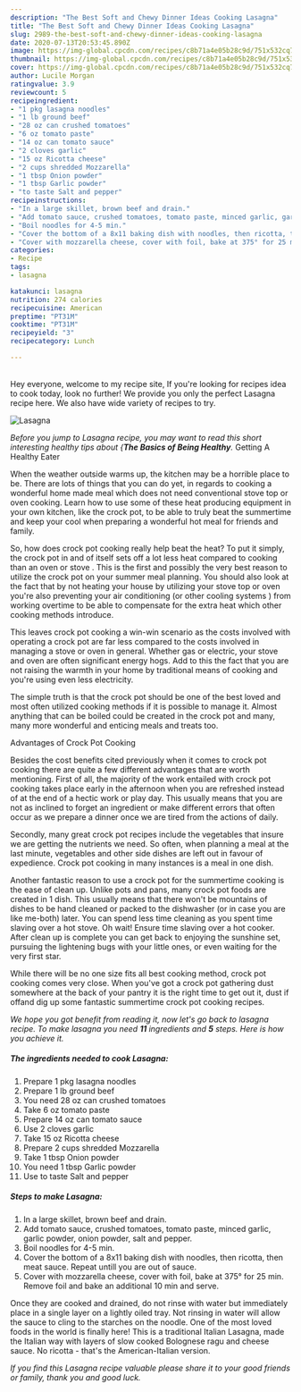 ```yaml
---
description: "The Best Soft and Chewy Dinner Ideas Cooking Lasagna"
title: "The Best Soft and Chewy Dinner Ideas Cooking Lasagna"
slug: 2989-the-best-soft-and-chewy-dinner-ideas-cooking-lasagna
date: 2020-07-13T20:53:45.890Z
image: https://img-global.cpcdn.com/recipes/c8b71a4e05b28c9d/751x532cq70/lasagna-recipe-main-photo.jpg
thumbnail: https://img-global.cpcdn.com/recipes/c8b71a4e05b28c9d/751x532cq70/lasagna-recipe-main-photo.jpg
cover: https://img-global.cpcdn.com/recipes/c8b71a4e05b28c9d/751x532cq70/lasagna-recipe-main-photo.jpg
author: Lucile Morgan
ratingvalue: 3.9
reviewcount: 5
recipeingredient:
- "1 pkg lasagna noodles"
- "1 lb ground beef"
- "28 oz can crushed tomatoes"
- "6 oz tomato paste"
- "14 oz can tomato sauce"
- "2 cloves garlic"
- "15 oz Ricotta cheese"
- "2 cups shredded Mozzarella"
- "1 tbsp Onion powder"
- "1 tbsp Garlic powder"
- "to taste Salt and pepper"
recipeinstructions:
- "In a large skillet, brown beef and drain."
- "Add tomato sauce, crushed tomatoes, tomato paste, minced garlic, garlic powder, onion powder, salt and pepper."
- "Boil noodles for 4-5 min."
- "Cover the bottom of a 8x11 baking dish with noodles, then ricotta, then meat sauce. Repeat untill you are out of sauce."
- "Cover with mozzarella cheese, cover with foil, bake at 375° for 25 min. Remove foil and bake an additional 10 min and serve."
categories:
- Recipe
tags:
- lasagna

katakunci: lasagna 
nutrition: 274 calories
recipecuisine: American
preptime: "PT31M"
cooktime: "PT31M"
recipeyield: "3"
recipecategory: Lunch

---
```

<br>
Hey everyone, welcome to my recipe site, If you're looking for recipes idea to cook today, look no further! We provide you only the perfect Lasagna recipe here. We also have wide variety of recipes to try.
<br>


![Lasagna](https://img-global.cpcdn.com/recipes/c8b71a4e05b28c9d/751x532cq70/lasagna-recipe-main-photo.jpg)

<i>Before you jump to Lasagna recipe, you may want to read this short interesting healthy tips about {<strong>The Basics of Being Healthy</strong>.</i>
Getting A Healthy Eater


When the weather outside warms up, the kitchen may be a horrible place to be. There are lots of things that you can do yet, in regards to cooking a wonderful home made meal which does not need conventional stove top or oven cooking. Learn how to use some of these heat producing equipment in your own kitchen, like the crock pot, to be able to truly beat the summertime and keep your cool when preparing a wonderful hot meal for friends and family.

So, how does crock pot cooking really help beat the heat? To put it simply, the crock pot in and of itself sets off a lot less heat compared to cooking than an oven or stove . This is the first and possibly the very best reason to utilize the crock pot on your summer meal planning. You should also look at the fact that by not heating your house by utilizing your stove top or oven you're also preventing your air conditioning (or other cooling systems ) from working overtime to be able to compensate for the extra heat which other cooking methods introduce.

This leaves crock pot cooking a win-win scenario as the costs involved with operating a crock pot are far less compared to the costs involved in managing a stove or oven in general. Whether gas or electric, your stove and oven are often significant energy hogs. Add to this the fact that you are not raising the warmth in your home by traditional means of cooking and you're using even less electricity.

 The simple truth is that the crock pot should be one of the best loved and most often utilized cooking methods if it is possible to manage it.  Almost anything that can be boiled could be created in the crock pot and many, many more wonderful and enticing meals and treats too.

Advantages of Crock Pot Cooking

Besides the cost benefits cited previously when it comes to crock pot cooking there are quite a few different advantages that are worth mentioning. First of all, the majority of the work entailed with crock pot cooking takes place early in the afternoon when you are refreshed instead of at the end of a hectic work or play day. This usually means that you are not as inclined to forget an ingredient or make different errors that often occur as we prepare a dinner once we are tired from the actions of daily.

Secondly, many great crock pot recipes include the vegetables that insure we are getting the nutrients we need. So often, when planning a meal at the last minute, vegetables and other side dishes are left out in favour of expedience. Crock pot cooking in many instances is a meal in one dish.

Another fantastic reason to use a crock pot for the summertime cooking is the ease of clean up.  Unlike pots and pans, many crock pot foods are created in 1 dish. This usually means that there won't be mountains of dishes to be hand cleaned or packed to the dishwasher (or in case you are like me-both) later. You can spend less time cleaning as you spent time slaving over a hot stove. Oh wait! Ensure time slaving over a hot cooker. After clean up is complete you can get back to enjoying the sunshine set, pursuing the lightening bugs with your little ones, or even waiting for the very first star.

While there will be no one size fits all best cooking method, crock pot cooking comes very close. When you've got a crock pot gathering dust somewhere at the back of your pantry it is the right time to get out it, dust if offand dig up some fantastic summertime crock pot cooking recipes.


<i>We hope you got benefit from reading it, now let's go back to lasagna recipe. To make lasagna you need <strong>11</strong> ingredients and <strong>5</strong> steps. Here is how you achieve it.
</i>

##### The ingredients needed to cook Lasagna:

1. Prepare 1 pkg lasagna noodles
1. Prepare 1 lb ground beef
1. You need 28 oz can crushed tomatoes
1. Take 6 oz tomato paste
1. Prepare 14 oz can tomato sauce
1. Use 2 cloves garlic
1. Take 15 oz Ricotta cheese
1. Prepare 2 cups shredded Mozzarella
1. Take 1 tbsp Onion powder
1. You need 1 tbsp Garlic powder
1. Use to taste Salt and pepper


##### Steps to make Lasagna:

1. In a large skillet, brown beef and drain.
1. Add tomato sauce, crushed tomatoes, tomato paste, minced garlic, garlic powder, onion powder, salt and pepper.
1. Boil noodles for 4-5 min.
1. Cover the bottom of a 8x11 baking dish with noodles, then ricotta, then meat sauce. Repeat untill you are out of sauce.
1. Cover with mozzarella cheese, cover with foil, bake at 375° for 25 min. Remove foil and bake an additional 10 min and serve.


Once they are cooked and drained, do not rinse with water but immediately place in a single layer on a lightly oiled tray. Not rinsing in water will allow the sauce to cling to the starches on the noodle. One of the most loved foods in the world is finally here! This is a traditional Italian Lasagna, made the Italian way with layers of slow cooked Bolognese ragu and cheese sauce. No ricotta - that&#39;s the American-Italian version. 

<i>If you find this Lasagna recipe valuable please share it to your good friends or family, thank you and good luck.</i>
